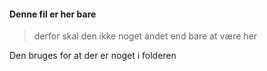 #### Denne fil er her bare

> derfor skal den ikke noget andet end bare at være her

Den bruges for at der er noget i folderen